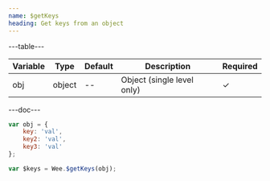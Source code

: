 ```yaml
---
name: $getKeys
heading: Get keys from an object
---
```


---table---

| Variable | Type   | Default | Description                | Required |
| -------- | ------ | ------- | -------------------------- | -------- |
| obj      | object | --      | Object (single level only) | &#10003; |

---doc---

```javascript
var obj = {
	key: 'val',
	key2: 'val',
	key3: 'val'
};

var $keys = Wee.$getKeys(obj);
```